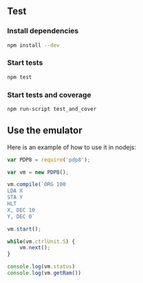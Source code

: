 ## Test

### Install dependencies

```bash
npm install --dev 
```

### Start tests

```bash
npm test
```

### Start tests and coverage

```bash
npm run-script test_and_cover
```

## Use the emulator

Here is an example of how to use it in nodejs:
```javascript
var PDP8 = require('pdp8');

var vm = new PDP8();

vm.compile(`ORG 100
LDA X
STA Y
HLT
X, DEC 10
Y, DEC 0`

vm.start();

while(vm.ctrlUnit.S) {
    vm.next();
}

console.log(vm.status)
console.log(vm.getRam())
```